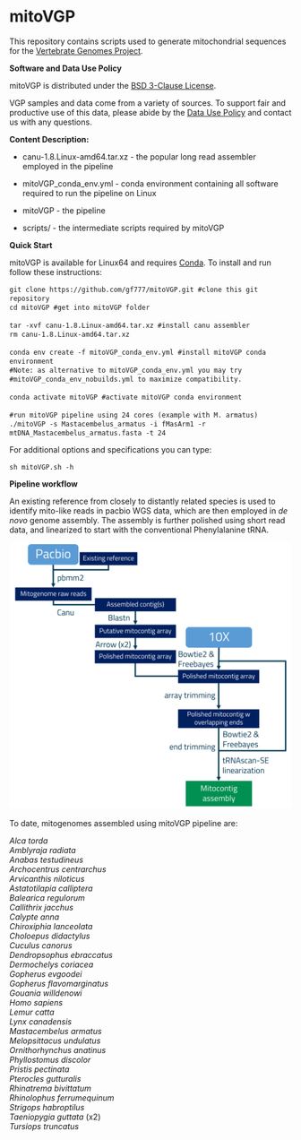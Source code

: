 # mitoVGP
This repository contains scripts used to generate mitochondrial sequences for the <a href="http://www.vertebrategenomesproject.org">Vertebrate Genomes Project</a>.

<b>Software and Data Use Policy</b>

mitoVGP is distributed under the <a href="LICENSE.txt">BSD 3-Clause License</a>.

VGP samples and data come from a variety of sources. To support fair and productive use of this data, please abide by the <a href="https://genome10k.soe.ucsc.edu/data-use-policies/">Data Use Policy</a> and contact us with any questions.

<b>Content Description:</b>

- canu-1.8.Linux-amd64.tar.xz - the popular long read assembler employed in the pipeline

- mitoVGP_conda_env.yml - conda environment containing all software required to run the pipeline on Linux

- mitoVGP - the pipeline

- scripts/ - the intermediate scripts required by mitoVGP

<b>Quick Start</b>

mitoVGP is available for Linux64 and requires <a href="https://docs.conda.io/projects/conda/en/latest/user-guide/install/#regular-installation">Conda</a>. To install and run follow these instructions:

```
git clone https://github.com/gf777/mitoVGP.git #clone this git repository
cd mitoVGP #get into mitoVGP folder

tar -xvf canu-1.8.Linux-amd64.tar.xz #install canu assembler
rm canu-1.8.Linux-amd64.tar.xz

conda env create -f mitoVGP_conda_env.yml #install mitoVGP conda environment
#Note: as alternative to mitoVGP_conda_env.yml you may try 
#mitoVGP_conda_env_nobuilds.yml to maximize compatibility.

conda activate mitoVGP #activate mitoVGP conda environment

#run mitoVGP pipeline using 24 cores (example with M. armatus)
./mitoVGP -s Mastacembelus_armatus -i fMasArm1 -r mtDNA_Mastacembelus_armatus.fasta -t 24
```

For additional options and specifications you can type:
```
sh mitoVGP.sh -h
```

<b> Pipeline workflow </b>

An existing reference from closely to distantly related species is used to identify mito-like reads in pacbio WGS data, which are then employed in <i>de novo</i> genome assembly. The assembly is further polished using short read data, and linearized to start with the conventional Phenylalanine tRNA.

<img src="MitoVGP_pipeline_Rockefeller_v.2.0.png" />

To date, mitogenomes assembled using mitoVGP pipeline are:

<i>
Alca torda<br/>
Amblyraja radiata<br/>
Anabas testudineus<br/>
Archocentrus centrarchus<br/>
Arvicanthis niloticus<br/>
Astatotilapia calliptera<br/>
Balearica regulorum<br/>
Callithrix jacchus<br/>
Calypte anna <br/>
Chiroxiphia lanceolata<br/>
Choloepus didactylus<br/>
Cuculus canorus<br/>
Dendropsophus ebraccatus<br/>
Dermochelys coriacea<br/>
Gopherus evgoodei <br/>
Gopherus flavomarginatus<br/>
Gouania willdenowi <br/>
Homo sapiens<br/>
Lemur catta<br/>
Lynx canadensis<br/>
Mastacembelus armatus<br/>
Melopsittacus undulatus<br/>
Ornithorhynchus anatinus<br/>
Phyllostomus discolor<br/>
Pristis pectinata<br/>
Pterocles gutturalis<br/>
Rhinatrema bivittatum<br/>
Rhinolophus ferrumequinum<br/>
Strigops habroptilus<br/>
Taeniopygia guttata</i> (x2) <i><br/>
Tursiops truncatus
</i>

